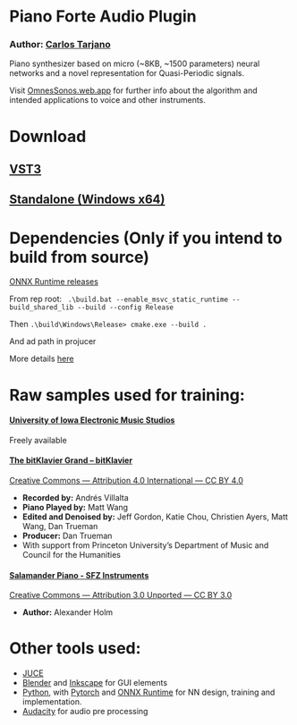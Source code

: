 # Piano Forte Audio Plugin

### Author: [Carlos Tarjano](https://carlos-tarjano.web.app/)

Piano synthesizer based on micro (~8KB, ~1500 parameters) neural networks and a novel representation for Quasi-Periodic signals.

Visit [OmnesSonos.web.app](https://omnessonos.web.app/)
for further info about the algorithm and intended applications to voice and other instruments.

# Download

## [VST3](https://github.com/tesserato/PianoForte/tree/main/Releases/VST3)

## [Standalone (Windows x64)](https://github.com/tesserato/PianoForte/tree/main/Releases/Standalone%20Plugin)

# Dependencies (Only if you intend to build from source)

[ONNX Runtime releases](https://github.com/microsoft/onnxruntime/releases)

From rep root:
` .\build.bat --enable_msvc_static_runtime --build_shared_lib --build --config Release`

Then
`.\build\Windows\Release> cmake.exe --build .`

And ad path in projucer

More details [here](https://github.com/microsoft/onnxruntime/issues/8555)

# Raw samples used for training:

#### [University of Iowa Electronic Music Studios](https://theremin.music.uiowa.edu/MISpiano.html)
  Freely available

#### [The bitKlavier Grand – bitKlavier](https://bitklavier.com/the-bitklavier-grand/)
  [Creative Commons — Attribution 4.0 International — CC BY 4.0](https://creativecommons.org/licenses/by/4.0/)
  
  - **Recorded by:** Andrés Villalta
  - **Piano Played by:** Matt Wang
  - **Edited and Denoised by:** Jeff Gordon, Katie Chou, Christien Ayers, Matt Wang, Dan Trueman
  - **Producer:** Dan Trueman
  - With support from Princeton University’s Department of Music and Council for the Humanities

#### [Salamander Piano - SFZ Instruments](https://sfzinstruments.github.io/pianos/salamander)
  [Creative Commons — Attribution 3.0 Unported — CC BY 3.0](https://creativecommons.org/licenses/by/3.0/)
  
  - **Author:** Alexander Holm

# Other tools used:
- [JUCE](https://juce.com/)
- [Blender](https://www.blender.org/) and [Inkscape](https://inkscape.org/) for GUI elements
- [Python](https://www.python.org/), with [Pytorch](https://pytorch.org/) and [ONNX Runtime](https://onnxruntime.ai/) for NN design, training and implementation.
- [Audacity](https://www.audacityteam.org/) for audio pre processing